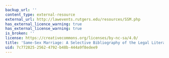 ```yaml
---
backup_url: ''
content_type: external-resource
external_url: http://lawevents.rutgers.edu/resources/SSM.php
has_external_licence_warning: true
has_external_license_warning: true
is_broken: ''
license: https://creativecommons.org/licenses/by-nc-sa/4.0/
title: 'Same-Sex Marriage: A Selective Bibliography of the Legal Literature'
uid: 7c772825-2562-4792-b48b-444a9f8edee9
---
```

